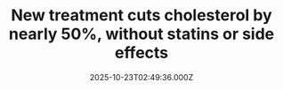 ---
title: "New treatment cuts cholesterol by nearly 50%, without statins or side effects"
date: 2025-10-23T02:49:36.000Z
category: Health
externalLink: "https://www.sciencedaily.com/releases/2025/10/251022023122.htm"
image: ""
excerpt: "Researchers have developed a DNA-based therapy that targets the PCSK9 gene to lower cholesterol naturally. Using polypurine hairpins, they increased cholesterol uptake by cells and reduced artery-clogging lipid levels. The results show dramatic drops in PCSK9 and cholesterol levels in animal models, pointing to a safer and more effective alternative to statins.…"
---